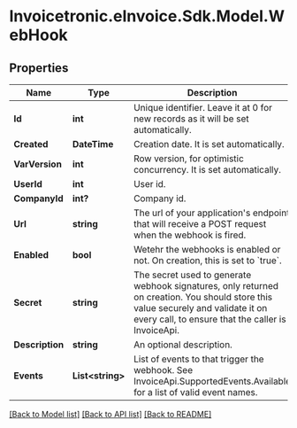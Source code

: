 # Invoicetronic.eInvoice.Sdk.Model.WebHook

## Properties

Name | Type | Description | Notes
------------ | ------------- | ------------- | -------------
**Id** | **int** | Unique identifier. Leave it at 0 for new records as it will be set automatically. | [optional] 
**Created** | **DateTime** | Creation date. It is set automatically. | [optional] 
**VarVersion** | **int** | Row version, for optimistic concurrency. It is set automatically. | [optional] 
**UserId** | **int** | User id. | [optional] 
**CompanyId** | **int?** | Company id. | [optional] 
**Url** | **string** | The url of your application&#39;s endpoint that will receive a POST request when the webhook is fired. | [optional] 
**Enabled** | **bool** | Wetehr the webhooks is enabled or not. On creation, this is set to &#x60;true&#x60;. | [optional] 
**Secret** | **string** | The secret used to generate webhook signatures, only returned on creation. You should store this value securely and validate it on every call, to ensure that the caller is InvoiceApi. | [optional] 
**Description** | **string** | An optional description. | [optional] 
**Events** | **List&lt;string&gt;** | List of events to that trigger the webhook.  See InvoiceApi.SupportedEvents.Available for a list of valid event names. | [optional] 

[[Back to Model list]](../README.md#documentation-for-models) [[Back to API list]](../README.md#documentation-for-api-endpoints) [[Back to README]](../README.md)

